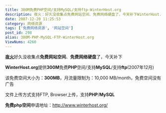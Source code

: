 ```yaml
---
title: 300M免费PHP空间/支持MySQL/支持ftp-WinterHost.org
description: 夜火：好久没收集点免费网站空间、免费网络硬盘了，今天补下WinterHost.org提供300M免费PHP空间/支持MySQL/支持ftp(2007年12月)该免费空间大小为：300MB，月流量限制为：10,000MB/month，免费空间没有广告文件上传方式支持FTP,Browser上传，支持PHP/MySQL免费php空间申请地址：..............
date: 2007-12-20 11:25:53
category: 网络资源
tags: ['免费网络资源', '网站空间']
post_id: 298
alias: 300M-PHP-MySQL-FTP-WinterHost.org
ViewNums: 4260
---
```


[**夜火**](/blog/)好久没收集点**免费网站空间**、**免费网络硬盘**了，今天补下

**WinterHost.org**提供**300M**免费**PHP**空间/支持**MySQL**/支持**ftp**(2007年12月)

该免费空间大小为：**300MB**，月流量限制为：10,000 MB/month，免费空间没有广告

文件上传方式支持FTP, Browser上传，支持**PHP**/**MySQL**

**免费php空间**申请地址：<http://www.winterhost.org/>

